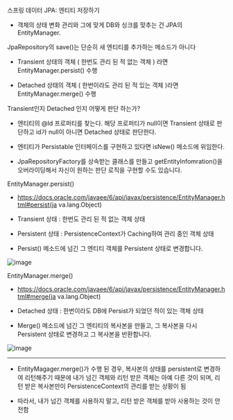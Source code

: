 스프링 데이터 JPA: 엔티티 저장하기

- 객체의 상태 변화 관리와 그에 맞게 DB와 싱크를 맞추는 건 JPA의 EntityManager.

JpaRepository의 save()는 단순히 새 엔티티를 추가하는 메소드가 아니다

- Transient 상태의 객체 ( 한번도 관리 된 적 없는 객체 ) 라면 EntityManager.persist() 수행

- Detached 상태의 객체 ( 한번이라도 관리 된 적 있는 객체 )라면 EntityManager.merge() 수행

Transient인지 Detached 인지 어떻게 판단 하는가?

- 엔티티의 @Id 프로퍼티를 찾는다. 해당 프로퍼티가 null이면 Transient 상태로 판단하고 id가 null이 아니면 Detached 상태로 판단한다.

- 엔티티가 Persistable 인터페이스를 구현하고 있다면 isNew() 메소드에 위임한다.

- JpaRepositoryFactory를 상속받는 클래스를 만들고 getEntityInfomration()을
오버라이딩해서 자신이 원하는 판단 로직을 구현할 수도 있습니다.

EntityManager.persist()

- https://docs.oracle.com/javaee/6/api/javax/persistence/EntityManager.html#persist(ja
va.lang.Object)

- Transient 상태 : 한번도 관리 된 적 없는 객체 상태

- Persistent 상태 : PersistenceContext가 Caching하여 관리 중인 객체  상태 

- Persist() 메소드에 넘긴 그 엔티티 객체를 Persistent 상태로 변경합니다.

![image](https://user-images.githubusercontent.com/82703938/117106053-274fde00-adba-11eb-8130-d2fc227fae42.png)


EntityManager.merge()

- https://docs.oracle.com/javaee/6/api/javax/persistence/EntityManager.html#merge(ja
va.lang.Object)

- Detached 상태 : 한번이라도 DB에 Persist가 되었던 적이 있는 객체 상태

- Merge() 메소드에 넘긴 그 엔티티의 복사본을 만들고, 그 복사본을 다시 Persistent 상태로 변경하고 그 복사본을 반환합니다.


![image](https://user-images.githubusercontent.com/82703938/117106091-38005400-adba-11eb-9565-9f21f471e98c.png)


---

- EntityMagager.merge()가 수행 된 경우, 복사본의 상태를 persistent로 변경하여 리턴해주기 때문에 내가 넘긴 객체와 리턴 받은 객체는 아예 다른 것이 되며, 리턴 받은 복사본만이 PersistenceContext의 관리를 받는 상황이 됨

- 따라서, 내가 넘긴 객체를 사용하지 말고, 리턴 받은 객체를 받아 사용하는 것이 안전함
